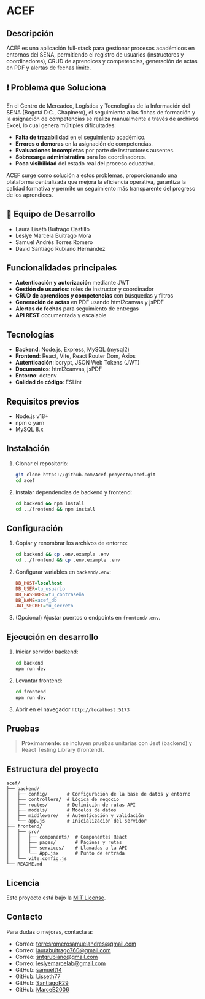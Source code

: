 
# ACEF

## Descripción
ACEF es una aplicación full-stack para gestionar procesos académicos en entornos del SENA, permitiendo el registro de usuarios (instructores y coordinadores), CRUD de aprendices y competencias, generación de actas en PDF y alertas de fechas límite.

## ❗ Problema que Soluciona
En el Centro de Mercadeo, Logística y Tecnologías de la Información del SENA (Bogotá D.C., Chapinero), el seguimiento a las fichas de formación y la asignación de competencias se realiza manualmente a través de archivos Excel, lo cual genera múltiples dificultades:

- **Falta de trazabilidad** en el seguimiento académico.
- **Errores o demoras** en la asignación de competencias.
- **Evaluaciones incompletas** por parte de instructores ausentes.
- **Sobrecarga administrativa** para los coordinadores.
- **Poca visibilidad** del estado real del proceso educativo.

ACEF surge como solución a estos problemas, proporcionando una plataforma centralizada que mejora la eficiencia operativa, garantiza la calidad formativa y permite un seguimiento más transparente del progreso de los aprendices.

## 👥 Equipo de Desarrollo

- Laura Liseth Buitrago Castillo
- Leslye Marcela Buitrago Mora
- Samuel Andrés Torres Romero
- David Santiago Rubiano Hernández  

## Funcionalidades principales
- **Autenticación y autorización** mediante JWT
- **Gestión de usuarios**: roles de instructor y coordinador
- **CRUD de aprendices y competencias** con búsquedas y filtros
- **Generación de actas** en PDF usando html2canvas y jsPDF
- **Alertas de fechas** para seguimiento de entregas
- **API REST** documentada y escalable

## Tecnologías
- **Backend**: Node.js, Express, MySQL (mysql2)
- **Frontend**: React, Vite, React Router Dom, Axios
- **Autenticación**: bcrypt, JSON Web Tokens (JWT)
- **Documentos**: html2canvas, jsPDF
- **Entorno**: dotenv
- **Calidad de código**: ESLint

## Requisitos previos
- Node.js v18+
- npm o yarn
- MySQL 8.x

## Instalación
1. Clonar el repositorio:
   ```bash
   git clone https://github.com/Acef-proyecto/acef.git
   cd acef
   ```
2. Instalar dependencias de backend y frontend:
   ```bash
   cd backend && npm install
   cd ../frontend && npm install
   ```

## Configuración
1. Copiar y renombrar los archivos de entorno:
   ```bash
   cd backend && cp .env.example .env
   cd ../frontend && cp .env.example .env
   ```
2. Configurar variables en `backend/.env`:
   ```ini
   DB_HOST=localhost
   DB_USER=tu_usuario
   DB_PASSWORD=tu_contraseña
   DB_NAME=acef_db
   JWT_SECRET=tu_secreto
   ```
3. (Opcional) Ajustar puertos o endpoints en `frontend/.env`.

## Ejecución en desarrollo
1. Iniciar servidor backend:
   ```bash
   cd backend
   npm run dev
   ```
2. Levantar frontend:
   ```bash
   cd frontend
   npm run dev
   ```
3. Abrir en el navegador `http://localhost:5173`

## Pruebas
> **Próximamente**: se incluyen pruebas unitarias con Jest (backend) y React Testing Library (frontend).

## Estructura del proyecto
```
acef/
├── backend/
│   ├── config/       # Configuración de la base de datos y entorno
│   ├── controllers/  # Lógica de negocio
│   ├── routes/       # Definición de rutas API
│   ├── models/       # Modelos de datos
│   ├── middleware/   # Autenticación y validación
│   └── app.js        # Inicialización del servidor
├── frontend/
│   ├── src/
│   │   ├── components/  # Componentes React
│   │   ├── pages/       # Páginas y rutas
│   │   ├── services/    # Llamadas a la API
│   │   └── App.jsx      # Punto de entrada
│   └── vite.config.js
└── README.md
```

## Licencia
Este proyecto está bajo la [MIT License](LICENSE).

## Contacto
Para dudas o mejoras, contacta a:
- Correo: torresromerosamuelandres@gmail.com
- Correo: laurabuitrago760@gmail.com 
- Correo: sntgrubiano@gmail.com
- Correo: leslyemarcelab@gmail.com 
- GitHub: [samuelt14](https://github.com/samuelt14)
- GitHub: [Lisseth77](https://github.com/Lisseth77)
- GitHub: [SantiagoR29](https://github.com/SantiagoR29)
- GitHub: [MarceB2006](https://github.com/MarceB2006)
